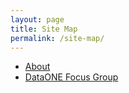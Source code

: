 ```yaml
---
layout: page
title: Site Map
permalink: /site-map/
---
```


* [About](http://articlemetrics.github.io/MDC/about)
* [DataONE Focus Group](http://articlemetrics.github.io/MDC/d1-focus)
